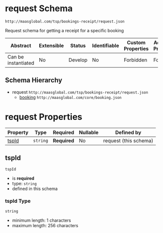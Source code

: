 # request Schema

```
http://maasglobal.com/tsp/bookings-receipt/request.json
```

Request schema for getting a receipt for a specific booking

| Abstract            | Extensible | Status  | Identifiable | Custom Properties | Additional Properties | Defined In                                       |
| ------------------- | ---------- | ------- | ------------ | ----------------- | --------------------- | ------------------------------------------------ |
| Can be instantiated | No         | Develop | No           | Forbidden         | Forbidden             | [tsp/booking-receipt/request.json](request.json) |

## Schema Hierarchy

- request `http://maasglobal.com/tsp/bookings-receipt/request.json`
  - [booking](../../core/booking.md) `http://maasglobal.com/core/booking.json`

# request Properties

| Property        | Type     | Required     | Nullable | Defined by            |
| --------------- | -------- | ------------ | -------- | --------------------- |
| [tspId](#tspid) | `string` | **Required** | No       | request (this schema) |

## tspId

`tspId`

- is **required**
- type: `string`
- defined in this schema

### tspId Type

`string`

- minimum length: 1 characters
- maximum length: 256 characters
